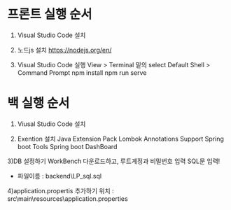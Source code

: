 # 프론트 실행 순서
1) Visual Studio Code 설치

2) 노드js 설치
https://nodejs.org/en/

3) Visual Studio Code 실행
 View > Terminal
 밑의 select Default Shell > Command Prompt
 npm install
 npm run serve
 
 
# 백 실행 순서

1) Viusal Studio Code 설치

2) Exention 설치
Java Extension Pack
Lombok Annotations Support
Spring boot Tools
Spring boot DashBoard

3)DB 설정하기
WorkBench 다운로드하고, 루트계정과 비밀번호 입력
SQL문 입력!
  - 파일이름 : backend\LP_sql.sql

4)application.propertis 추가하기
위치 : src\main\resources\application.properties
